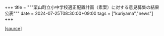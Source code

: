 +++
title = """栗山町立小中学校適正配置計画（素案）に対する意見募集の結果公表"""
date = 2024-07-25T08:30:00+09:00
tags = ["kuriyama","news"]
+++


[[source]](https://www.town.kuriyama.hokkaido.jp/site/mirai/27350.html)
